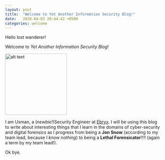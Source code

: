 ```yaml
---
layout: post
title:  "Welcome to Yet Another Information Security Blog!"
date:   2020-04-03 20:44:42 +0500
categories: welcome
---
```

Hello lost wanderer!

Welcome to *Yet Another Information Security Blog*!

<img src="https://silviokusakawa.files.wordpress.com/2013/12/screen-shot-2013-12-31-at-7-02-44-pm.png" alt="alt text" width="200">

I am Usman, a (*newbie!*)Security Engineer at [Ebryx](https://www.ebryx.com). I will be using this blog to write about interesting things that I learn in the domains of cyber-security and digital forensics as I progress from being a **Jon Snow** (according to my team lead, because I *know nothing*) to being a **Lethal Forensicator**!!!! (again a term by my team lead!).

Ok bye.
